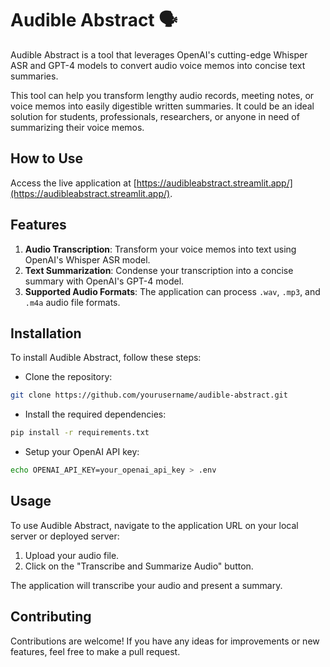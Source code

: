 # Audible Abstract 🗣️

Audible Abstract is a tool that leverages OpenAI's cutting-edge Whisper ASR and GPT-4 models to convert audio voice memos into concise text summaries.

This tool can help you transform lengthy audio records, meeting notes, or voice memos into easily digestible written summaries. It could be an ideal solution for students, professionals, researchers, or anyone in need of summarizing their voice memos.

## How to Use

Access the live application at [https://audibleabstract.streamlit.app/](https://audibleabstract.streamlit.app/).

## Features

1. **Audio Transcription**: Transform your voice memos into text using OpenAI's Whisper ASR model.
2. **Text Summarization**: Condense your transcription into a concise summary with OpenAI's GPT-4 model.
3. **Supported Audio Formats**: The application can process `.wav`, `.mp3`, and `.m4a` audio file formats.

## Installation

To install Audible Abstract, follow these steps:

- Clone the repository:

```bash
git clone https://github.com/yourusername/audible-abstract.git
```

- Install the required dependencies:

```bash
pip install -r requirements.txt
```

- Setup your OpenAI API key:

```bash
echo OPENAI_API_KEY=your_openai_api_key > .env
```

## Usage

To use Audible Abstract, navigate to the application URL on your local server or deployed server:

1. Upload your audio file.
2. Click on the "Transcribe and Summarize Audio" button.

The application will transcribe your audio and present a summary.

## Contributing

Contributions are welcome! If you have any ideas for improvements or new features, feel free to make a pull request.

